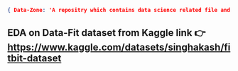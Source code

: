 ``` json
{ Data-Zone: 'A repositry which contains data science related file and project' }
```
## EDA on Data-Fit dataset from Kaggle link 👉 https://www.kaggle.com/datasets/singhakash/fitbit-dataset

